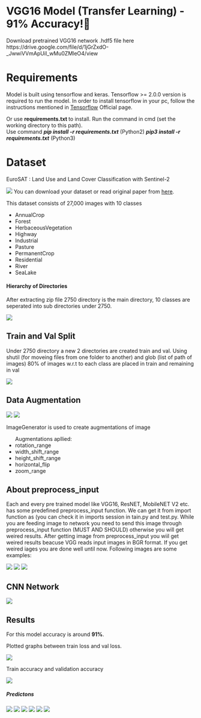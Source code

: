 <h1>VGG16 Model (Transfer Learning) - 91% Accuracy!🥳</h1>
Download pretrained VGG16 network .hdf5 file here https://drive.google.com/file/d/1jGrZxdO-_JwwiVVmApUiI_wMu0ZMleO4/view
<h1>Requirements</h1>
Model is built using tensorflow and keras. Tensorflow >= 2.0.0 version is required to run the model. In order to install tensorflow in your pc,
follow the instructions mentioned in <a href="https://www.tensorflow.org/install">Tensorflow</a> Official page.

Or use <b> requirements.txt </b> to install. Run the command in cmd (set the working directory to this path).<br>
Use command <i><b>pip install -r requirements.txt</b></i> (Python2) <i><b>pip3 install -r requirements.txt</b></i> (Python3)

<h1>Dataset</h1>
<p>EuroSAT : Land Use and Land Cover Classification with Sentinel-2</p>
<img src = "https://raw.githubusercontent.com/phelber/EuroSAT/master/eurosat_overview_small.jpg">
You can download your dataset or read original paper from <a href="https://github.com/phelber/eurosat">here</a>.
<p> This dataset consists of 27,000 images with 10 classes</p>
<ul>
  <li>AnnualCrop</li>
  <li>Forest</li>
  <li>HerbaceousVegetation</li>
  <li>Highway</li>
  <li>Industrial</li>
  <li>Pasture</li>
  <li>PermanentCrop</li>
  <li>Residential</li>
  <li>River</li>
  <li>SeaLake</li>
</ul>
<h4>Hierarchy of Directories</h4>
<p>After extracting zip file 2750 directory is the main directory, 10 classes are seperated into sub directories under 2750.<br>
<p><img src="https://github.com/GowthamKumar1626/Machine-Learning-MODELS/blob/master/Computer%20Vision/Class%20Activation%20Maps%20for%20Custom%20Dataset/Model/Untitled-2.png">
</p>
<h2>Train and Val Split</h2>
<p> Under 2750 directory a new 2 directories are created train and val. Using shutil (for moveing files from one folder to another) and glob (list of path of images) 80% of images w.r.t to each class are placed in train and remaining in val</p>
<p><img src="https://github.com/GowthamKumar1626/Machine-Learning-MODELS/blob/master/Computer%20Vision/Class%20Activation%20Maps%20for%20Custom%20Dataset/Model/Untitled.png">
</p>
<h2>Data Augmentation</h2>
<img src="https://github.com/GowthamKumar1626/Machine-Learning-MODELS/blob/master/Computer%20Vision/Image%20Classification/EuroSAT/Augmented%20Images/Unknown.png">
<img src="https://github.com/GowthamKumar1626/Machine-Learning-MODELS/blob/master/Computer%20Vision/Image%20Classification/EuroSAT/Augmented%20Images/Unknown-1.png">
<p>ImageGenerator is used to create augmentations of image</p>
<ul>Augmentations apllied:
  <li>rotation_range</li>
  <li>width_shift_range</li>
  <li>height_shift_range</li>
  <li>horizontal_flip</li>
  <li>zoom_range</li>
 </ul>
 <h2>About preprocess_input </h2>
 <p>Each and every pre trained model like VGG16, ResNET, MobileNET V2 etc. has some predefined preprocess_input function. We can get it from import function
 as (you can check it in imports session in tain.py and test.py. While you are feeding image to network you need to send this image
 through preprocess_input function (MUST AND SHOULD) otherwise you will get weired results. After getting image from preprocess_input you wiil
 get weired results beacuse VGG reads input images in BGR format. If you get weired iages you are done well until now.
 Following images are some examples:<br></p>
 <img src="https://github.com/GowthamKumar1626/Machine-Learning-MODELS/blob/master/Computer%20Vision/Image%20Classification/EuroSAT%20VGG16%20Transfer%20Learning/model/Unknown.png">
 <img src="https://github.com/GowthamKumar1626/Machine-Learning-MODELS/blob/master/Computer%20Vision/Image%20Classification/EuroSAT%20VGG16%20Transfer%20Learning/model/Unknown-2.png">
 <img src="https://github.com/GowthamKumar1626/Machine-Learning-MODELS/blob/master/Computer%20Vision/Image%20Classification/EuroSAT%20VGG16%20Transfer%20Learning/model/Unknown-3.png">
 <h2>CNN Network</h2>
 <img src="https://github.com/GowthamKumar1626/Machine-Learning-MODELS/blob/master/Computer%20Vision/Image%20Classification/EuroSAT%20VGG16%20Transfer%20Learning/model/model-architecture.png">
 <h2>Results</h2>
 For this model accuracy is around <b>91%</b>.
 <p>Plotted graphs between train loss and val loss.</p>
 <img src="https://github.com/GowthamKumar1626/Machine-Learning-MODELS/blob/master/Computer%20Vision/Image%20Classification/EuroSAT%20VGG16%20Transfer%20Learning/model/loss%20and%20val_loss%20plot.png">
<p>Train accuracy and validation accuracy </p>
<img src="https://github.com/GowthamKumar1626/Machine-Learning-MODELS/blob/master/Computer%20Vision/Image%20Classification/EuroSAT%20VGG16%20Transfer%20Learning/model/accuracy%20and%20val_accuracy%20plot.png">
 
 <h5>Predictons</h5>
 <img src="https://github.com/GowthamKumar1626/Machine-Learning-MODELS/blob/master/Computer%20Vision/Image%20Classification/EuroSAT%20VGG16%20Transfer%20Learning/results/Unknown-10.png">
 <img src="https://github.com/GowthamKumar1626/Machine-Learning-MODELS/blob/master/Computer%20Vision/Image%20Classification/EuroSAT%20VGG16%20Transfer%20Learning/results/Unknown-5.png">
 <img src="https://github.com/GowthamKumar1626/Machine-Learning-MODELS/blob/master/Computer%20Vision/Image%20Classification/EuroSAT%20VGG16%20Transfer%20Learning/results/Unknown-6.png">
 <img src="https://github.com/GowthamKumar1626/Machine-Learning-MODELS/blob/master/Computer%20Vision/Image%20Classification/EuroSAT%20VGG16%20Transfer%20Learning/results/Unknown-7.png">
 <img src="https://github.com/GowthamKumar1626/Machine-Learning-MODELS/blob/master/Computer%20Vision/Image%20Classification/EuroSAT%20VGG16%20Transfer%20Learning/results/Unknown-8.png">
 <img src="https://github.com/GowthamKumar1626/Machine-Learning-MODELS/blob/master/Computer%20Vision/Image%20Classification/EuroSAT%20VGG16%20Transfer%20Learning/results/Unknown-9.png">

